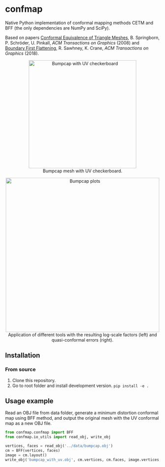 # confmap
Native Python implementation of conformal mapping methods CETM and BFF (the only dependencies are NumPy and SciPy).

Based on papers [Conformal Equivalence of Triangle Meshes](https://dl.acm.org/doi/10.1145/1360612.1360676), B. Springborn, P. Schröder, U. Pinkall, *ACM Transactions on Graphics* (2008) and [Boundary First Flattening](https://dl.acm.org/doi/10.1145/3132705), R. Sawhney, K. Crane, *ACM Transactions on Graphics* (2018).

<p align="center">
  <img width="350" src="https://github.com/russelmann/confmap/blob/main/media/bumpcap_3d.png" alt="Bumpcap with UV checkerboard">
  <br>Bumpcap mesh with UV checkerboard.
</p>

<p align="center">
  <img width="500" src="https://github.com/russelmann/confmap/blob/main/media/bumpcap_maps.png" alt="Bumpcap plots">
  <br>Application of different tools with the resulting log-scale factors (left) and quasi-conformal errors (right).
</p>

## Installation

### From source

1. Clone this repository.
2. Go to root folder and install development version. `pip install -e .`

## Usage example

Read an OBJ file from data folder, generate a minimum distortion conformal map using BFF method, and output the original mesh with the UV conformal map as a new OBJ file.

```python
from confmap.confmap import BFF
from confmap.io_utils import read_obj, write_obj

vertices, faces = read_obj('../data/bumpcap.obj')
cm = BFF(vertices, faces)
image = cm.layout()
write_obj('bumpcap_with_uv.obj', cm.vertices, cm.faces, image.vertices, image.faces)
```
